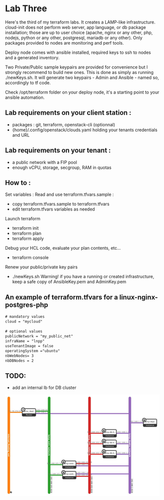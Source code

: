 # Lab Three
Here's the third of my terraform labs. It creates a LAMP-like infrastructure. cloud-init does not perform web server, app language, or db package installation; those are up to user choice (apache, nginx or any other, php, nodejs, python or any other, postgresql, mariadb or any other). Only packages provided to nodes are monitoring and perf tools.

Deploy node comes with ansible installed, required keys to ssh to nodes and a generated inventory.

Two Private/Public sample keypairs are provided for convenience but I strongly recommend to build new ones. This is done as simply as running ./newKeys.sh. It will generate two keypairs - Admin and Ansible - named so, accordingly to tf code.

Check /opt/terraform folder on your deploy node, it's a starting point to your ansible automation.

## Lab requirements on your client station :
 - packages : git, terraform, openstack-cli (optionnal)
 - {home}/.config/openstack/clouds.yaml holding your tenants credentials and URL

## Lab requirements on your tenant :
 - a public network with a FIP pool
 - enough vCPU, storage, secgroup, RAM in quotas

## How to :
Set variables : Read and use terraform.tfvars.sample :
 - copy terraform.tfvars.sample to terraform.tfvars
 - edit terraform.tfvars variables as needed

Launch terraform
 - terraform init
 - terraform plan
 - terraform apply

Debug your HCL code, evaluate your plan contents, etc...
 - terraform console

Renew your public/private key pairs
 - ./newKeys.sh Warning! if you have a running or created infrastructure, keep a safe copy of AnsibleKey.pem and AdminKey.pem

## An example of terraform.tfvars for a linux-nginx-postgres-php
```
# mandatory values
cloud = "mycloud"

# optional values
publicNetwork = "my_public_net"
infraName = "lnpp"
useTenantImage = false
operatingSystem ="ubuntu"
nbWebNodes= 3
nbDBNodes = 2
```
## TODO:
 - add an internal lb for DB cluster

 ![LAMP-topology](LAMP-topology.png)
